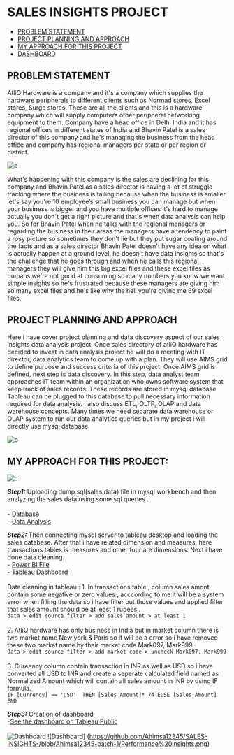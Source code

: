 # SALES INSIGHTS PROJECT
- [PROBLEM STATEMENT](#problem-statement)
- [PROJECT PLANNING AND APPROACH](#project-planning-and-approach)
- [MY APPROACH FOR THIS PROJECT](#my-approach-for-this-project)
- [DASHBOARD](https://github.com/Ahimsa12345/SALES-INSIGHTS-/blob/Ahimsa12345-patch-1/Key%20Insights%20.png)
## PROBLEM STATEMENT
AtliQ Hardware is a company and it's a company which supplies the hardware peripherals to different clients such as Normad stores, Excel stores, Surge stores. These are all the clients and this is a hardware company which will supply computers other peripheral networking equipment to them. 
Company have a head office in Delhi India and it has regional offices in different states of India and Bhavin Patel is a sales director of this company and he's managing the business from the head office and company has regional managers per state or per region or district.


![a](https://user-images.githubusercontent.com/67784234/122781289-46a0bd00-d2cd-11eb-9f0e-ddf9ba7ecb46.png)

What's happening with this company is the sales are declining for this company and Bhavin Patel as a sales director is having a lot of struggle tracking where the business is failing because when the business is smaller let's say you're 10 employee’s small business you can manage but when your business is bigger and you have multiple offices it's hard to manage actually you don't get a right picture and that's when data analysis can help you. 
So for Bhavin Patel when he talks with the regional managers or regarding the business in their areas the managers have a tendency to paint a rosy picture so sometimes they don't lie but they put sugar coating around the facts and as a sales director Bhavin Patel doesn't have any idea on what is actually happen at a ground level, he doesn't have data insights so that's the challenge that he goes through and when he calls this regional managers they will give him this big excel files and these excel files as humans we're not good at consuming so many numbers you know we want simple insights so he's frustrated because these managers are giving him so many excel files and he's like why the hell you're giving me 69 excel files.

## PROJECT PLANNING AND APPROACH
Here i have cover project planning and data discovery aspect of our sales insights data analysis project. Once sales directory of atliQ hardware has decided to invest in data analysis project he will do a meeting with IT director, data analytics team to come up with a plan. They will use AIMS grid to define purpose and success criteria of this project. 
Once AIMS grid is defined, next step is data discovery. In this step, data analyst team approaches IT team within an organization who owns software system that keep track of sales records. These records are stored in mysql database. Tableau can be plugged to this database to pull necessary information required for data analysis. I also discuss ETL, OLTP, OLAP and data warehouse concepts. Many times we need separate data warehouse or OLAP system to run our data analytics queries but in my project i will directly use mysql database.

![b](https://user-images.githubusercontent.com/67784234/122781818-cf1f5d80-d2cd-11eb-98c1-f81cecde396c.png)

## MY APPROACH FOR THIS PROJECT:

![c](https://user-images.githubusercontent.com/67784234/122782339-45bc5b00-d2ce-11eb-8943-9f0eb59adaba.png)

***Step1:*** Uploading dump.sql(sales data) file in mysql workbench and then analyzing the sales data using some sql queries
             .\
             \
             - [Database](db_dump.sql)
             \
             - [Data Analysis](https://github.com/Abhishekkr26/Sales-Insights-Project/blob/14bd4df1b052fdb74178260c4d842869b344656b/Data%20analysis.sql)

***Step2:*** Then connecting mysql server to tableau desktop and loading the sales database.
             After that i have related dimension and measures, here transactions tables is measures and other four are dimensions.
             Next i have done data cleaning.
             \
             - [Power BI File](https://github.com/Ahimsa12345/SALES-INSIGHTS-/blob/Ahimsa12345-patch-1/Key%20Insights%20.png)
             \
             - [Tableau Dashboard](https://public.tableau.com/views/SalesInsightsDashboard2/Dashboard1?:language=en-US&:display_count=n&:origin=viz_share_link)
             \
             \
             Data cleaning in tableau 
			    :
             1.	In transactions table , column sales amont contain some negative or zero values , acccording to me it will be a system error when filling the data so i have                     filter out those values and applied filter that sales amount should be at least 1 rupees
                  .
                  \
                  `data > edit source filter > add sales amount > at least 1`
             \
             \
             2.	AtliQ hardware has only business in India but in market column there is two market name New york & Paris so it will be a error so i have removed these two                       market name by their market code Mark097, Mark999
                  .
                  \
                  `Data > edit source filter > add market code > uncheck Mark097, Mark999` 
              \
              \
             3.	Cureency column contain transaction in INR as well as USD so i have converted all USD to INR and create a seperate calculated field named as Normalized Amount                   which will contain all sales amount in INR by using IF formula.
                  \
                  `IF [Currency] == 'USD' 
                  THEN [Sales Amount]* 74
                  ELSE [Sales Amount] 
                  END`

***Step3:*** Creation of dashboard
                  \
                  -[See the dashboard on Tableau Public](https://public.tableau.com/views/SalesInsightsDashboard2/Dashboard1?:language=en-US&:display_count=n&:origin=viz_share_link)
                  \
                  \
                  ![Dashboard](https://user-images.githubusercontent.com/67784234/122873323-3df0cb00-d34f-11eb-9e96-e7ccc43f8002.png)
                             ![Dashboard]  (https://github.com/Ahimsa12345/SALES-INSIGHTS-/blob/Ahimsa12345-patch-1/Performance%20insights.png)
			     
			     
